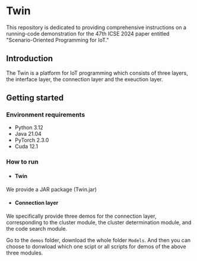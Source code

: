 # Twin



This repository is dedicated to providing comprehensive instructions on a running-code demonstration for the 47th ICSE 2024 paper entitled "Scenario-Oriented Programming for IoT."


## Introduction



The Twin is a platform for IoT programming which consists of three layers, the interface layer, the connection layer and the exeuction layer. 


## Getting started



### Environment requirements

* Python 3.12
* Java 21.04
* PyTorch 2.3.0
* Cuda 12.1


### How to run

* #### Twin
We provide a JAR package (Twin.jar) 

* #### Connection layer
We specifically provide three demos for the connection layer, corresponding to the cluster module, the cluster determination module, and the code search module.

Go to the `demos` folder, download the whole folder `Models`. And then you can choose to donwload which one scipt or all scripts for demos of the above three modules. 


